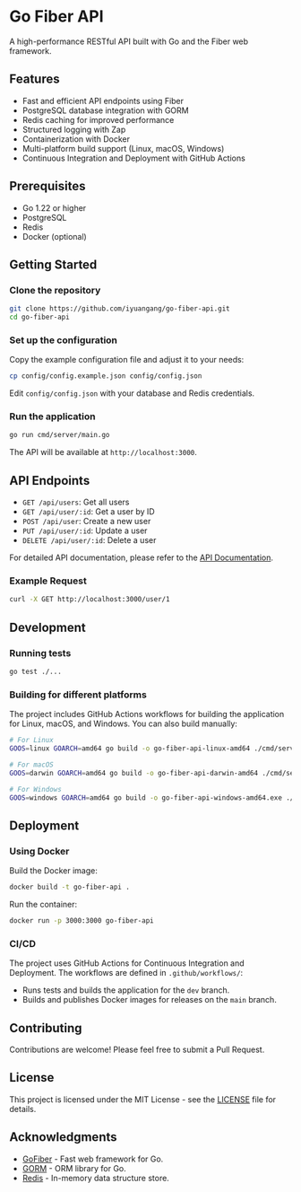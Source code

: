 # Go Fiber API

A high-performance RESTful API built with Go and the Fiber web framework.

## Features

- Fast and efficient API endpoints using Fiber
- PostgreSQL database integration with GORM
- Redis caching for improved performance
- Structured logging with Zap
- Containerization with Docker
- Multi-platform build support (Linux, macOS, Windows)
- Continuous Integration and Deployment with GitHub Actions

## Prerequisites

- Go 1.22 or higher
- PostgreSQL
- Redis
- Docker (optional)

## Getting Started

### Clone the repository

```bash
git clone https://github.com/iyuangang/go-fiber-api.git
cd go-fiber-api
```

### Set up the configuration

Copy the example configuration file and adjust it to your needs:

```bash
cp config/config.example.json config/config.json
```

Edit `config/config.json` with your database and Redis credentials.

### Run the application

```bash
go run cmd/server/main.go
```

The API will be available at `http://localhost:3000`.

## API Endpoints

- `GET /api/users`: Get all users
- `GET /api/user/:id`: Get a user by ID
- `POST /api/user`: Create a new user
- `PUT /api/user/:id`: Update a user
- `DELETE /api/user/:id`: Delete a user

For detailed API documentation, please refer to the [API Documentation](docs/api.md).

### Example Request

```bash
curl -X GET http://localhost:3000/user/1
```

## Development

### Running tests

```bash
go test ./...
```

### Building for different platforms

The project includes GitHub Actions workflows for building the application for Linux, macOS, and Windows. You can also build manually:

```bash
# For Linux
GOOS=linux GOARCH=amd64 go build -o go-fiber-api-linux-amd64 ./cmd/server

# For macOS
GOOS=darwin GOARCH=amd64 go build -o go-fiber-api-darwin-amd64 ./cmd/server

# For Windows
GOOS=windows GOARCH=amd64 go build -o go-fiber-api-windows-amd64.exe ./cmd/server
```

## Deployment

### Using Docker

Build the Docker image:

```bash
docker build -t go-fiber-api .
```

Run the container:

```bash
docker run -p 3000:3000 go-fiber-api
```

### CI/CD

The project uses GitHub Actions for Continuous Integration and Deployment. The workflows are defined in `.github/workflows/`:

- Runs tests and builds the application for the `dev` branch.
- Builds and publishes Docker images for releases on the `main` branch.

## Contributing

Contributions are welcome! Please feel free to submit a Pull Request.

## License

This project is licensed under the MIT License - see the [LICENSE](LICENSE) file for details.

## Acknowledgments

- [GoFiber](https://gofiber.io) - Fast web framework for Go.
- [GORM](https://gorm.io) - ORM library for Go.
- [Redis](https://redis.io) - In-memory data structure store.
